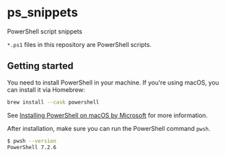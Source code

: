 # ps_snippets
PowerShell script snippets

`*.ps1` files in this repository are PowerShell scripts.

## Getting started

You need to install PowerShell in your machine. If you're using macOS, you can install it via Homebrew:

```bash
brew install --cask powershell
```

See [Installing PowerShell on macOS by Microsoft](https://docs.microsoft.com/en-us/powershell/scripting/install/installing-powershell-on-macos?view=powershell-7.2) for more information.

After installation, make sure you can run the PowerShell command `pwsh`.

```bash
$ pwsh --version
PowerShell 7.2.6
```